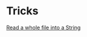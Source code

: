 # Tricks
[Read a whole file into a String](https://community.oracle.com/blogs/pat/2004/10/23/stupid-scanner-tricks)
